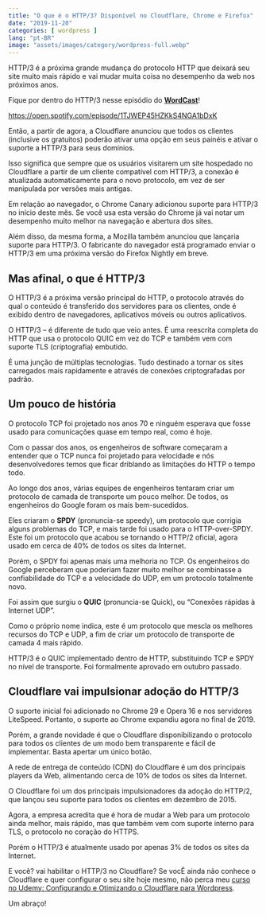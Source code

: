 ```yaml
---
title: "O que é o HTTP/3? Disponível no Cloudflare, Chrome e Firefox"
date: "2019-11-20"
categories: [ wordpress ]
lang: "pt-BR"
image: "assets/images/category/wordpress-full.webp"
---
```


HTTP/3 é a próxima grande mudança do protocolo HTTP que deixará seu site muito mais rápido e vai mudar muita coisa no desempenho da web nos próximos anos.

Fique por dentro do HTTP/3 nesse episódio do **[WordCast](https://www.luizeof.com.br/)**!

https://open.spotify.com/episode/1TJWEP45HZKkS4NGA1bDxK

Então, a partir de agora, a Cloudflare anunciou que todos os clientes (inclusive os gratuitos) poderão ativar uma opção em seus painéis e ativar o suporte a HTTP/3 para seus domínios.

Isso significa que sempre que os usuários visitarem um site hospedado no Cloudflare a partir de um cliente compatível com HTTP/3, a conexão é atualizada automaticamente para o novo protocolo, em vez de ser manipulada por versões mais antigas.

Em relação ao navegador, o Chrome Canary adicionou suporte para HTTP/3 no início deste mês. Se você usa esta versão do Chrome já vai notar um desempenho muito melhor na navegação e abertura dos sites.

Além disso, da mesma forma, a Mozilla também anunciou que lançaria suporte para HTTP/3. O fabricante do navegador está programado enviar o HTTP/3 em uma próxima versão do Firefox Nightly em breve.

## Mas afinal, o que é HTTP/3

O HTTP/3 é a próxima versão principal do HTTP, o protocolo através do qual o conteúdo é transferido dos servidores para os clientes, onde é exibido dentro de navegadores, aplicativos móveis ou outros aplicativos.

O HTTP/3 – é diferente de tudo que veio antes. É uma reescrita completa do HTTP que usa o protocolo QUIC em vez do TCP e também vem com suporte TLS (criptografia) embutido.

É uma junção de múltiplas tecnologias. Tudo destinado a tornar os sites carregados mais rapidamente e através de conexões criptografadas por padrão.

## Um pouco de história

O protocolo TCP foi projetado nos anos 70 e ninguém esperava que fosse usado para comunicações quase em tempo real, como é hoje.

Com o passar dos anos, os engenheiros de software começaram a entender que o TCP nunca foi projetado para velocidade e nós desenvolvedores temos que ficar driblando as limitações do HTTP o tempo todo.

Ao longo dos anos, várias equipes de engenheiros tentaram criar um protocolo de camada de transporte um pouco melhor. De todos, os engenheiros do Google foram os mais bem-sucedidos.

Eles criaram o **SPDY** (pronuncia-se speedy), um protocolo que corrigia alguns problemas do TCP, e mais tarde foi usado para o HTTP-over-SPDY. Este foi um protocolo que acabou se tornando o HTTP/2 oficial, agora usado em cerca de 40% de todos os sites da Internet.

Porém, o SPDY foi apenas mais uma melhoria no TCP. Os engenheiros do Google perceberam que poderiam fazer muito melhor se combinasse a confiabilidade do TCP e a velocidade do UDP, em um protocolo totalmente novo.

Foi assim que surgiu o **QUIC** (pronuncia-se Quick), ou “Conexões rápidas à Internet UDP”.

Como o próprio nome indica, este é um protocolo que mescla os melhores recursos do TCP e UDP, a fim de criar um protocolo de transporte de camada 4 mais rápido.

HTTP/3 é o QUIC implementado dentro de HTTP, substituindo TCP e SPDY no nível de transporte. Foi formalmente aprovado em outubro passado.

## Cloudflare vai impulsionar adoção do HTTP/3

O suporte inicial foi adicionado no Chrome 29 e Opera 16 e nos servidores LiteSpeed. Portanto, o suporte ao Chrome expandiu agora no final de 2019.

Porém, a grande novidade é que o Cloudflare disponibilizando o protocolo para todos os clientes de um modo bem transparente e fácil de implementar. Basta apertar um único botão.

A rede de entrega de conteúdo (CDN) do Cloudflare é um dos principais players da Web, alimentando cerca de 10% de todos os sites da Internet.

O Cloudflare foi um dos principais impulsionadores da adoção do HTTP/2, que lançou seu suporte para todos os clientes em dezembro de 2015.

Agora, a empresa acredita que é hora de mudar a Web para um protocolo ainda melhor, mais rápido, mas que também vem com suporte interno para TLS, o protocolo no coração do HTTPS.

Porém o HTTP/3 é atualmente usado por apenas 3% de todos os sites da Internet.

E você? vai habilitar o HTTP/3 no Cloudflare? Se vocÊ ainda não conhece o Cloudflare e quer configurar o seu site hoje mesmo, não perca meu [curso no Udemy: Configurando e Otimizando o Cloudflare para Wordpress](https://www.udemy.com/course/configurando-e-otimizando-o-cloudflare-com-wordpress/?referralCode=E6BECFD733FAAB376595).

Um abraço!
